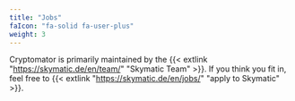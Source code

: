```yaml
---
title: "Jobs"
faIcon: "fa-solid fa-user-plus"
weight: 3
---
```


Cryptomator is primarily maintained by the {{< extlink "https://skymatic.de/en/team/" "Skymatic Team" >}}. If you think you fit in, feel free to {{< extlink "https://skymatic.de/en/jobs/" "apply to Skymatic" >}}.
